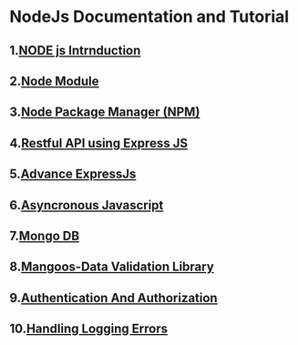 # NodeJs Documentation and Tutorial
## 1.[NODE js Intrnduction](https://github.com/spdobest/NodeJsWorld/blob/master/ReadMe/1.introduction.md)
## 2.[Node Module](https://github.com/spdobest/NodeJsWorld/blob/master/ReadMe/2.nodeModuleSystem.md)
## 3.[Node Package Manager (NPM)](https://github.com/spdobest/NodeJsWorld/blob/master/ReadMe/3.nodePackageManager.md)
## 4.[Restful API using Express JS](https://github.com/spdobest/NodeJsWorld/blob/master/ReadMe/4.RestfulAPI_in_Express.md)
## 5.[Advance ExpressJs](https://github.com/spdobest/NodeJsWorld/blob/master/ReadMe/5.ExpressjsAdvance.md)
## 6.[Asyncronous Javascript](https://github.com/spdobest/NodeJsWorld/blob/master/ReadMe/6.AsyncronousJavascript.md)
## 7.[Mongo DB](https://github.com/spdobest/NodeJsWorld/blob/master/ReadMe/7.MongoDb.md)
## 8.[Mangoos-Data Validation Library](https://github.com/spdobest/NodeJsWorld/blob/master/ReadMe/8.Mangoos-DataValidation.md)
## 9.[Authentication And Authorization](https://github.com/spdobest/NodeJsWorld/blob/master/ReadMe/10.AuthenticationAndAuthorization.md)
## 10.[Handling Logging Errors](https://github.com/spdobest/NodeJsWorld/blob/master/ReadMe/11.HandlingLoggingErrors.md) 